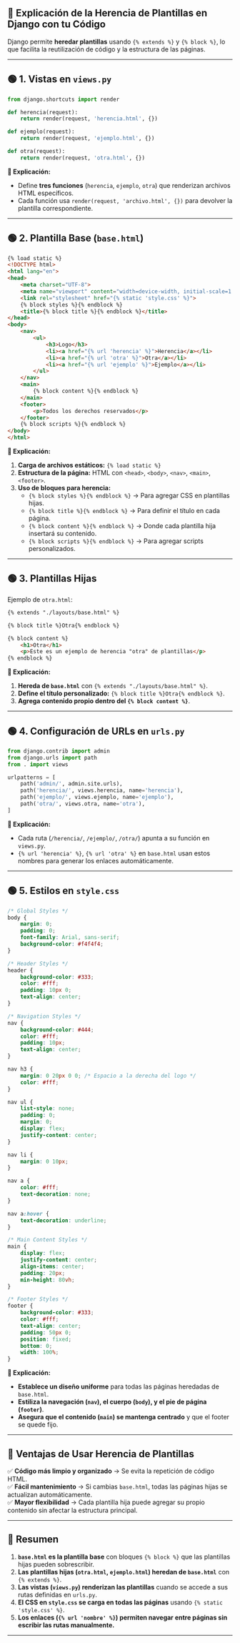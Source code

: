 
## 📌 **Explicación de la Herencia de Plantillas en Django con tu Código**

Django permite **heredar plantillas** usando `{% extends %}` y `{% block %}`, lo que facilita la reutilización de código y la estructura de las páginas.

---

## 🟢 **1. Vistas en `views.py`**

```python
from django.shortcuts import render

def herencia(request):
	return render(request, 'herencia.html', {})

def ejemplo(request):
	return render(request, 'ejemplo.html', {})

def otra(request):
	return render(request, 'otra.html', {})
```

**📌 Explicación:**

- Define **tres funciones** (`herencia`, `ejemplo`, `otra`) que renderizan archivos HTML específicos.
- Cada función usa `render(request, 'archivo.html', {})` para devolver la plantilla correspondiente.

---

## 🟢 **2. Plantilla Base (`base.html`)**

```html
{% load static %}
<!DOCTYPE html>
<html lang="en">
<head>
	<meta charset="UTF-8">
	<meta name="viewport" content="width=device-width, initial-scale=1.0">
	<link rel="stylesheet" href="{% static 'style.css' %}">
	{% block styles %}{% endblock %}
	<title>{% block title %}{% endblock %}</title>
</head>
<body>
	<nav>
		<ul>
			<h3>Logo</h3>
			<li><a href="{% url 'herencia' %}">Herencia</a></li>
			<li><a href="{% url 'otra' %}">Otra</a></li>
			<li><a href="{% url 'ejemplo' %}">Ejemplo</a></li>
		</ul>
	</nav>
    <main>
		{% block content %}{% endblock %}
	</main>
	<footer>
		<p>Todos los derechos reservados</p>
	</footer>
	{% block scripts %}{% endblock %}
</body>
</html>
```

**📌 Explicación:**

1. **Carga de archivos estáticos:** `{% load static %}`
2. **Estructura de la página:** HTML con `<head>`, `<body>`, `<nav>`, `<main>`, `<footer>`.
3. **Uso de bloques para herencia:**
    - `{% block styles %}{% endblock %}` → Para agregar CSS en plantillas hijas.
    - `{% block title %}{% endblock %}` → Para definir el título en cada página.
    - `{% block content %}{% endblock %}` → Donde cada plantilla hija insertará su contenido.
    - `{% block scripts %}{% endblock %}` → Para agregar scripts personalizados.

---

## 🟢 **3. Plantillas Hijas**

Ejemplo de `otra.html`:

```html
{% extends "./layouts/base.html" %}

{% block title %}Otra{% endblock %}

{% block content %}
	<h1>Otra</h1>
	<p>Este es un ejemplo de herencia "otra" de plantillas</p>
{% endblock %}
```

**📌 Explicación:**

1. **Hereda de `base.html`** con `{% extends "./layouts/base.html" %}`.
2. **Define el título personalizado:** `{% block title %}Otra{% endblock %}`.
3. **Agrega contenido propio dentro del `{% block content %}`**.

---

## 🟢 **4. Configuración de URLs en `urls.py`**

```python
from django.contrib import admin
from django.urls import path
from . import views

urlpatterns = [
    path('admin/', admin.site.urls),
    path('herencia/', views.herencia, name='herencia'),
    path('ejemplo/', views.ejemplo, name='ejemplo'),
    path('otra/', views.otra, name='otra'),
]
```

**📌 Explicación:**

- Cada ruta (`/herencia/`, `/ejemplo/`, `/otra/`) apunta a su función en `views.py`.
- `{% url 'herencia' %}`, `{% url 'otra' %}` en `base.html` usan estos nombres para generar los enlaces automáticamente.

---

## 🟢 **5. Estilos en `style.css`**

```css
/* Global Styles */
body {
	margin: 0;
	padding: 0;
	font-family: Arial, sans-serif;
	background-color: #f4f4f4;
}

/* Header Styles */
header {
	background-color: #333;
	color: #fff;
	padding: 10px 0;
	text-align: center;
}

/* Navigation Styles */
nav {
	background-color: #444;
	color: #fff;
	padding: 10px;
	text-align: center;
}

nav h3 {
	margin: 0 20px 0 0; /* Espacio a la derecha del logo */
	color: #fff;
}

nav ul {
	list-style: none;
	padding: 0;
	margin: 0;
	display: flex;
	justify-content: center;
}

nav li {
	margin: 0 10px;
}

nav a {
	color: #fff;
	text-decoration: none;
}

nav a:hover {
	text-decoration: underline;
}

/* Main Content Styles */
main {
	display: flex;
	justify-content: center;
	align-items: center;
	padding: 20px;
	min-height: 80vh;
}

/* Footer Styles */
footer {
	background-color: #333;
	color: #fff;
	text-align: center;
	padding: 50px 0;
	position: fixed;
	bottom: 0;
	width: 100%;
}
```

**📌 Explicación:**

- **Establece un diseño uniforme** para todas las páginas heredadas de `base.html`.
- **Estiliza la navegación (`nav`), el cuerpo (`body`), y el pie de página (`footer`)**.
- **Asegura que el contenido (`main`) se mantenga centrado** y que el footer se quede fijo.

---

## 🎯 **Ventajas de Usar Herencia de Plantillas**

✅ **Código más limpio y organizado** → Se evita la repetición de código HTML.  
✅ **Fácil mantenimiento** → Si cambias `base.html`, todas las páginas hijas se actualizan automáticamente.  
✅ **Mayor flexibilidad** → Cada plantilla hija puede agregar su propio contenido sin afectar la estructura principal.

---

## 🚀 **Resumen**

1. **`base.html` es la plantilla base** con bloques `{% block %}` que las plantillas hijas pueden sobrescribir.
2. **Las plantillas hijas (`otra.html`, `ejemplo.html`) heredan de `base.html`** con `{% extends %}`.
3. **Las vistas (`views.py`) renderizan las plantillas** cuando se accede a sus rutas definidas en `urls.py`.
4. **El CSS en `style.css` se carga en todas las páginas** usando `{% static 'style.css' %}`.
5. **Los enlaces (`{% url 'nombre' %}`) permiten navegar entre páginas sin escribir las rutas manualmente.**

---

